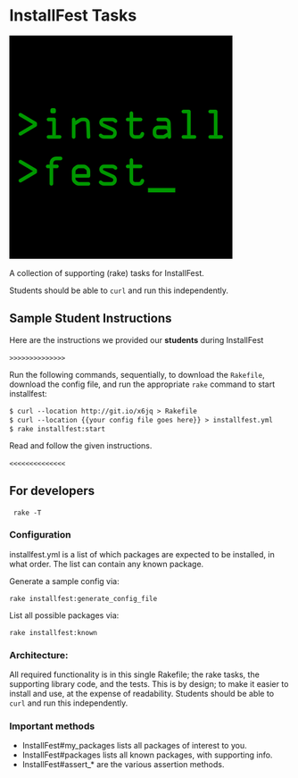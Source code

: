 # InstallFest Tasks

![InstallFest logo](installfest_logo.png)

A collection of supporting (rake) tasks for InstallFest.

Students should be able to `curl` and run this independently.

## Sample Student Instructions
Here are the instructions we provided our **students** during InstallFest

`>>>>>>>>>>>>>>`

Run the following commands, sequentially, to download the `Rakefile`, download the config file, and run the appropriate `rake` command to start installfest:

    $ curl --location http://git.io/x6jq > Rakefile
    $ curl --location {{your config file goes here}} > installfest.yml
    $ rake installfest:start

Read and follow the given instructions.

`<<<<<<<<<<<<<<`

## For developers

     rake -T

### Configuration

installfest.yml is a list of which packages are expected to be installed, in what order.  The list can contain any known package.

Generate a sample config via:

    rake installfest:generate_config_file

List all possible packages via:

    rake installfest:known



### Architecture:
All required functionality is in this single Rakefile;
the rake tasks, the supporting library code, and the tests.
This is by design; to make it easier to install and use, at the expense of readability.  Students should be able to `curl` and run this independently.  

### Important methods
- InstallFest#my_packages lists all packages of interest to you.
- InstallFest#packages lists all known packages, with supporting info.
- InstallFest#assert_* are the various assertion methods.
